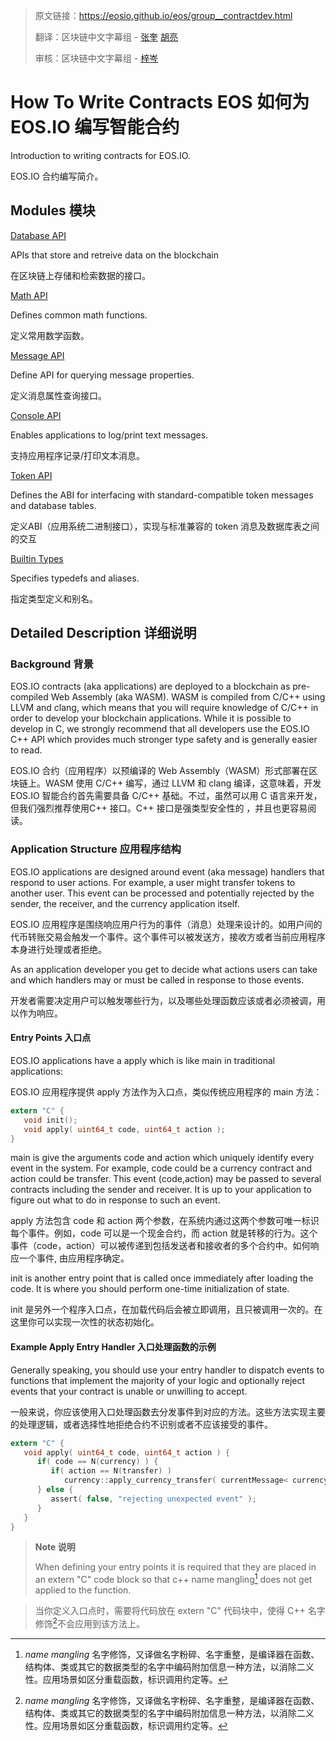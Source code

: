 >原文链接：<https://eosio.github.io/eos/group__contractdev.html>
>
>翻译：区块链中文字幕组 - [张奎](https://github.com/byzhangkui) [胡亮](https://github.com/gumoon)
>
>审核：区块链中文字幕组 - [梓岑](https://yoyow.org/)

# How To Write Contracts EOS 如何为 EOS.IO 编写智能合约

Introduction to writing contracts for EOS.IO.  

EOS.IO 合约编写简介。

## Modules  模块

[Database API](#)

APIs that store and retreive data on the blockchain

在区块链上存储和检索数据的接口。

[Math API](#)

Defines common math functions.

定义常用数学函数。  

[Message API](#)

Define API for querying message properties.

定义消息属性查询接口。

[Console API](#)

Enables applications to log/print text messages.

支持应用程序记录/打印文本消息。

[Token API](#)

Defines the ABI for interfacing with standard-compatible token messages and database tables.

定义ABI（应用系统二进制接口），实现与标准兼容的 token 消息及数据库表之间的交互

[Builtin Types](#)

Specifies typedefs and aliases.

指定类型定义和别名。    

## Detailed Description 详细说明
### Background 背景
EOS.IO contracts (aka applications) are deployed to a blockchain as pre-compiled Web Assembly (aka WASM). WASM is compiled from C/C++ using LLVM and clang, which means that you will require knowledge of C/C++ in order to develop your blockchain applications. While it is possible to develop in C, we strongly recommend that all developers use the EOS.IO C++ API which provides much stronger type safety and is generally easier to read.

EOS.IO 合约（应用程序）以预编译的 Web Assembly（WASM）形式部署在区块链上。WASM 使用 C/C++ 编写，通过 LLVM 和 clang 编译，这意味着，开发 EOS.IO 智能合约首先需要具备 C/C++ 基础。不过，虽然可以用 C 语言来开发，但我们强烈推荐使用C++ 接口。C++ 接口是强类型安全性的 ，并且也更容易阅读。

### Application Structure 应用程序结构

EOS.IO applications are designed around event (aka message) handlers that respond to user actions. For example, a user might transfer tokens to another user. This event can be processed and potentially rejected by the sender, the receiver, and the currency application itself.

EOS.IO 应用程序是围绕响应用户行为的事件（消息）处理来设计的。如用户间的代币转账交易会触发一个事件。这个事件可以被发送方，接收方或者当前应用程序本身进行处理或者拒绝。

As an application developer you get to decide what actions users can take and which handlers may or must be called in response to those events.  

开发者需要决定用户可以触发哪些行为，以及哪些处理函数应该或者必须被调，用以作为响应。

#### Entry Points 入口点
EOS.IO applications have a apply which is like main in traditional applications:  

EOS.IO 应用程序提供 apply 方法作为入口点，类似传统应用程序的 main 方法：

```C
extern "C" {
   void init();
   void apply( uint64_t code, uint64_t action );
}
```

main is give the arguments code and action which uniquely identify every event in the system. For example, code could be a currency contract and action could be transfer. This event (code,action) may be passed to several contracts including the sender and receiver. It is up to your application to figure out what to do in response to such an event.  

apply 方法包含 code 和 action 两个参数，在系统内通过这两个参数可唯一标识每个事件。例如，code 可以是一个现金合约，而 action 就是转移的行为。这个事件（code，action）可以被传递到包括发送者和接收者的多个合约中。如何响应一个事件, 由应用程序确定。 

init is another entry point that is called once immediately after loading the code. It is where you should perform one-time initialization of state.

init 是另外一个程序入口点，在加载代码后会被立即调用，且只被调用一次的。在这里你可以实现一次性的状态初始化。

#### Example Apply Entry Handler 入口处理函数的示例

Generally speaking, you should use your entry handler to dispatch events to functions that implement the majority of your logic and optionally reject events that your contract is unable or unwilling to accept.  

一般来说，你应该使用入口处理函数去分发事件到对应的方法。这些方法实现主要的处理逻辑，或者选择性地拒绝合约不识别或者不应该接受的事件。

```C
extern "C" {
   void apply( uint64_t code, uint64_t action ) {
      if( code == N(currency) ) {
         if( action == N(transfer) )
            currency::apply_currency_transfer( currentMessage< currency::Transfer >() );
      } else {
         assert( false, "rejecting unexpected event" );
      }
   }
}
```

>**Note  说明**
>
>When defining your entry points it is required that they are placed in an extern "C" code block so that c++ name mangling[^footnote] does not get applied to the function.

>当你定义入口点时，需要将代码放在 extern "C" 代码块中，使得 C++ 名字修饰[^footnote]不会应用到该方法上。

[^footnote]: *name mangling* 名字修饰，又译做名字粉碎、名字重整，是编译器在函数、结构体、类或其它的数据类型的名字中编码附加信息一种方法，以消除二义性。应用场景如区分重载函数，标识调用约定等。
